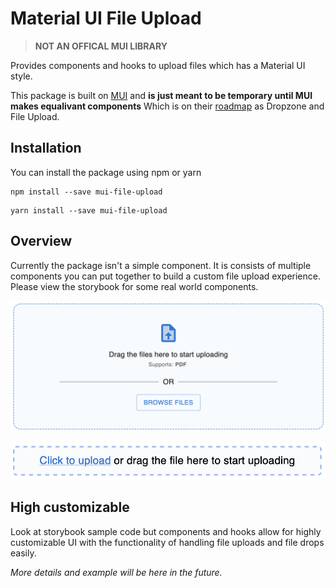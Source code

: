 # Material UI File Upload

> <b>NOT AN OFFICAL MUI LIBRARY</b>

Provides components and hooks to upload files which has a Material UI style.

This package is built on [MUI](https://mui.com) and <b>is just meant to be temporary until MUI makes equalivant components</b> Which is on their [roadmap](https://mui.com/material-ui/discover-more/roadmap/) as Dropzone and File Upload.

## Installation

You can install the package using npm or yarn

```
npm install --save mui-file-upload
```

```
yarn install --save mui-file-upload
```

## Overview

Currently the package isn't a simple component. It is consists of multiple components you can put together to build a custom file upload experience. Please view the storybook for some real world components.

![Multi File Upload Screenshot](sample_pics/FileDropzone.png)

![Single File Upload  Screenshot](sample_pics/FileDropzone%20Input.png)

## High customizable

Look at storybook sample code but components and hooks allow for highly customizable UI with the functionality of handling file uploads and file drops easily.

_More details and example will be here in the future._
